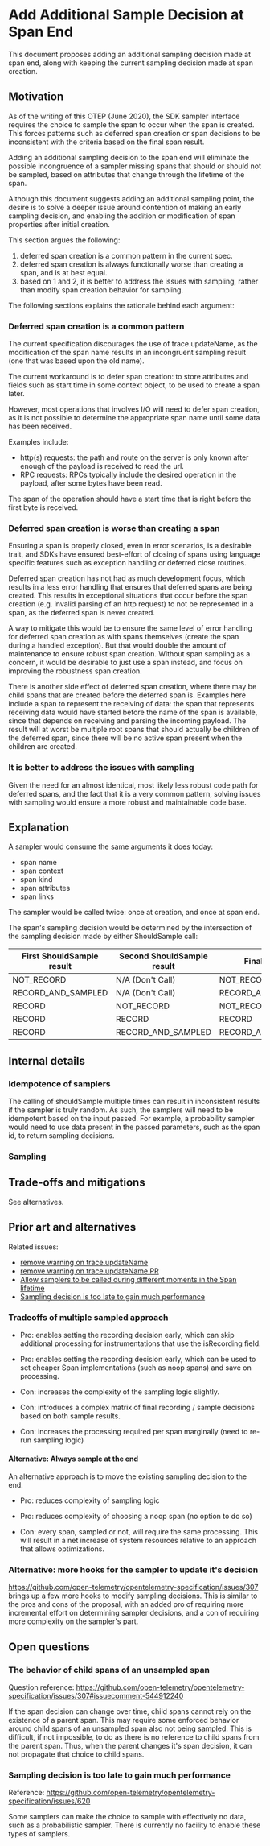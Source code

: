 # Add Additional Sample Decision at Span End

This document proposes adding an additional sampling decision made at span end,
along with keeping the current sampling decision made at span creation.

## Motivation

As of the writing of this OTEP (June 2020), the SDK sampler interface
requires the choice to sample the span to occur when the span is created.
This forces patterns such as deferred span creation or span decisions to be
inconsistent with the criteria based on the final span result.

Adding an additional sampling decision to the span end will eliminate
the possible incongruence of a sampler missing spans that should or should not be
sampled, based on attributes that change through the lifetime of the span.

Although this document suggests adding an additional sampling point, the desire
is to solve a deeper issue around contention of making an early sampling decision,
and enabling the addition or modification of span properties after initial creation.

This section argues the following:

1. deferred span creation is a common pattern in the current spec.
2. deferred span creation is always functionally worse than creating a span,
   and is at best equal.
3. based on 1 and 2, it is better to address the issues with sampling, rather
   than modify span creation behavior for sampling.

The following sections explains the rationale behind each argument:

### Deferred span creation is a common pattern

The current specification discourages the use of trace.updateName, as the
modification of the span name results in an incongruent sampling result (one
that was based upon the old name).

The current workaround is to defer span creation: to store attributes and
fields such as start time in some context object, to be used to create a span
later.

However, most operations that involves I/O will need to defer span creation, as
it is not possible to determine the appropriate span name until some data has
been received.

Examples include:

* http(s) requests: the path and route on the server is only known after enough
  of the payload is received to read the url.
* RPC requests: RPCs typically include the desired operation in the
  payload, after some bytes have been read.

The span of the operation should have a start time that is right before the
first byte is received.

### Deferred span creation is worse than creating a span

Ensuring a span is properly closed, even in error scenarios, is a desirable
trait, and SDKs have ensured best-effort of closing of spans using language
specific features such as exception handling or deferred close routines.

Deferred span creation has not had as much development focus, which results in
a less error handling that ensures that deferred spans are being created. This
results in exceptional situations that occur before the span creation (e.g.
invalid parsing of an http request) to not be represented in a span, as the
deferred span is never created.

A way to mitigate this would be to ensure the same level of error handling
for deferred span creation as with spans themselves (create the span during a
handled exception). But that would double the amount of maintenance to ensure
robust span creation. Without span sampling as a concern, it would be desirable
to just use a span instead, and focus on improving the robustness span creation.

There is another side effect of deferred span creation, where there may be
child spans that are created before the deferred span is. Examples here include
a span to represent the receiving of data: the span that represents receiving data
would have started before the name of the span is available, since that depends
on receiving and parsing the incoming payload. The result will at worst be
multiple root spans that should actually be children of the deferred span, since
there will be no active span present when the children are created.

### It is better to address the issues with sampling

Given the need for an almost identical, most likely less robust code path
for deferred spans, and the fact that it is a very common pattern, solving
issues with sampling would ensure a more robust and maintainable code base.

## Explanation

A sampler would consume the same arguments it does today:

- span name
- span context
- span kind
- span attributes
- span links

The sampler would be called twice: once at creation, and once at span end.

The span's sampling decision would be determined by the intersection of the
sampling decision made by either ShouldSample call:

| First ShouldSample result | Second ShouldSample result | Final Result       |
|---------------------------|----------------------------|--------------------|
| NOT_RECORD                | N/A (Don't Call)           | NOT_RECORD         |
| RECORD_AND_SAMPLED        | N/A (Don't Call)           | RECORD_AND_SAMPLED |
| RECORD                    | NOT_RECORD                 | NOT_RECORD         |
| RECORD                    | RECORD                     | RECORD             |
| RECORD                    | RECORD_AND_SAMPLED         | RECORD_AND_SAMPLED |

## Internal details

### Idempotence of samplers

The calling of shouldSample multiple times can result in inconsistent results
if the sampler is truly random. As such, the samplers will need to be idempotent
based on the input passed. For example, a probability sampler would need to
use data present in the passed parameters, such as the span id, to return sampling
decisions.

### Sampling

## Trade-offs and mitigations

See alternatives.

## Prior art and alternatives

Related issues:

- [remove warning on trace.updateName](https://github.com/open-telemetry/opentelemetry-specification/issues/468)
- [remove warning on trace.updateName PR](https://github.com/open-telemetry/opentelemetry-specification/pull/506)
- [Allow samplers to be called during different moments in the Span lifetime](https://github.com/open-telemetry/opentelemetry-specification/issues/307)
- [Sampling decision is too late to gain much performance](https://github.com/open-telemetry/opentelemetry-specification/issues/620)

### Tradeoffs of multiple sampled approach

- Pro: enables setting the recording decision early, which can skip additional
       processing for instrumentations that use the isRecording field.
- Pro: enables setting the recording decision early, which can be used
       to set cheaper Span implementations (such as noop spans) and save on
       processing.

- Con: increases the complexity of the sampling logic slightly.
- Con: introduces a complex matrix of final recording / sample decisions based
       on both sample results.
- Con: increases the processing required per span marginally (need to re-run sampling logic)

#### Alternative: Always sample at the end

An alternative approach is to move the existing sampling decision to the end.

- Pro: reduces complexity of sampling logic
- Pro: reduces complexity of choosing a noop span (no option to do so)

- Con: every span, sampled or not, will require the same processing. This will
       result in a net increase of system resources relative to an approach that
       allows optimizations.

### Alternative: more hooks for the sampler to update it's decision

https://github.com/open-telemetry/opentelemetry-specification/issues/307 brings up
a few more hooks to modify sampling decisions. This is similar to the pros and
cons of the proposal, with an added pro of requiring more incremental effort
on determining sampler decisions, and a con of requiring more complexity on
the sampler's part.

## Open questions

### The behavior of child spans of an unsampled span

Question reference: https://github.com/open-telemetry/opentelemetry-specification/issues/307#issuecomment-544912240

If the span decision can change over time, child spans cannot rely on the existence of a parent span. This may require some enforced behavior around child spans of an unsampled span also not being sampled. This is difficult, if not impossible, to do as there is no reference to child spans from the parent span. Thus, when the parent changes it's
span decision, it can not propagate that choice to child spans.

### Sampling decision is too late to gain much performance

Reference: https://github.com/open-telemetry/opentelemetry-specification/issues/620

Some samplers can make the choice to sample with effectively no data,
such as a probabilistic sampler. There is currently no facility to enable
these types of samplers.